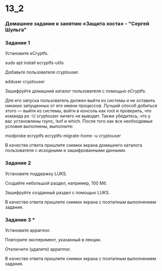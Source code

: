 # 13_2
### Домашнее задание к занятию «Защита хоста» - "Сергей Шульга"

### Задание 1

Установите eCryptfs.
 
sudo apt install ecryptfs-utils

Добавьте пользователя cryptouser.

adduser cryptouser

Зашифруйте домашний каталог пользователя с помощью eCryptfs.

Для его запуска пользователь должен выйти из системы и не оставить никаких запущенных от его имени процессов. Лучший способ добиться этого — выйти из системы, войти в консоль как root и проверить, что команда ps -U cryptouser ничего не выводит. Также убедитесь, что у вас установлены rsync, lsof и which. После того как все необходимые условия выполнены, выполните:

modprobe ecryptfs
ecryptfs-migrate-home -u cryptouser



В качестве ответа пришлите снимки экрана домашнего каталога пользователя с исходными и зашифрованными данными.

### Задание 2

Установите поддержку LUKS.

Создайте небольшой раздел, например, 100 Мб.

Зашифруйте созданный раздел с помощью LUKS.

В качестве ответа пришлите снимки экрана с поэтапным выполнением задания.

### Задание 3 *

Установите apparmor.

Повторите эксперимент, указанный в лекции.

Отключите (удалите) apparmor.

В качестве ответа пришлите снимки экрана с поэтапным выполнением задания.
